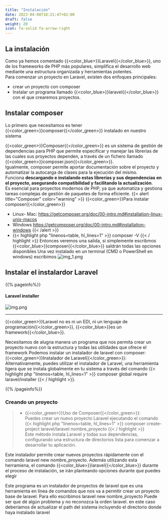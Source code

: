 ```yaml
---
title: "Instalación"
date: 2023-04-08T18:21:47+02:00
draft: false
weight: 20
icon: fa-solid fa-arrow-right
---
```

## La instalación 
Como ya hemos comentado {{<color_blue>}}Laravel{{</color_blue>}}, uno de los frameworks de PHP más populares, simplifica el desarrollo web mediante una estructura organizada y herramientas potentes.    
Para comenzar un proyecto en Laravel, existen dos enfoques principales:

* crear un proyecto con composer
* Instalar un programa llamado {{<color_blue>}}laravel{{</color_blue>}} con el que crearemos proyectos.
## Instalar composer
Lo primero que necesitamos es tener {{<color_green>}}composer{{</color_green>}} instalado en nuestro sistema


{{<color_green>}}Composer{{</color_green>}} es un sistema de gestión de dependencias para PHP que permite  especificar y manejar las librerías de las cuales sus proyectos dependen, a través de un fichero llamado {{<color_green>}}composer.json{{</color_green>}}.     
Igualmente, composer permite aportar documentación sobre el proyecto y automatizar la autocarga de clases para la ejecución del mismo.    
Funciona **descargando e instalando estas librerías y sus dependencias en el proyecto, asegurando compatibilidad y facilitando la actualización**.    
Es esencial para proyectos modernos de PHP, ya que automatiza y gestiona tareas complejas de gestión de paquetes de forma eficiente.
{{< alert title="Composer" color="warning" >}}
{{<color_green>}}Para instalar composer{{</color_green>}}
* Linux- Mac: https://getcomposer.org/doc/00-intro.md#installation-linux-unix-macos
* Windows https://getcomposer.org/doc/00-intro.md#installation-windows
  {{< /alert >}}
* {{< highlight php "linenos=table, hl_lines=1" >}}
  composer -V
  {{< / highlight >}}
  Entonces veremos una salida, si simplemente escribmos {{<color_blue>}}composer{{</color_blue>}} saldrán todas las opciones disponibles
  Una vez instalado en un terminal (CMD o PowerShell en windows) escribimos
  ![img_1.png](img_1.png)

## Instalar el instalardor Laravel
{{% pageinfo%}}
#### Laravel installer
![img.png](img.png)
****
{{<color_green>}}Laravel no es ni un EDI, ni un lenguaje de programación{{</color_green>}}, {{<color_blue>}}es un framework{{</color_blue>}}.    


Necesitamos de alugna manera un programa que nos permita crear un proyecto nuevo con la estructura y todas las utilidades que ofrece el framework
Podemos instalar un instalador de laravel  con composer:
{{<color_green>}}Instalador de Laravel{{</color_green>}}:  
   Alternativamente, puedes utilizar el instalador de Laravel, una herramienta ligera que se instala globalmente en tu sistema a través del comando
   {{< highlight php "linenos=table, hl_lines=1" >}}
   composer global require laravel/installer
   {{< / highlight >}}.


{{% /pageinfo%}}
### Creando un proyecto

>* {{<color_green>}}Uso de Composer{{</color_green>}}:    
   Puedes crear un nuevo proyecto Laravel ejecutando el comando
   {{< highlight php "linenos=table, hl_lines=1" >}}
   composer create-project laravel/laravel nombre_proyecto
   {{< / highlight >}}     
   Este método instala Laravel y todas sus dependencias, configurando una estructura de directorios lista para comenzar a desarrollar tu aplicación.

   Este instalador permite crear nuevos proyectos rápidamente con el comando laravel new nombre_proyecto.
   Además utilizando esta herramiena, el comando {{<color_blue>}}laravel{{</color_blue>}} durante el proceso de instalación, se irán planteando opciones durante que puedes elegir

Este programa es un instalador de proyectos de laravel que es una herramienta en línea de comandos que nos va a permitir crear un proyecto  base de laravel.   Para ello escribimos
laravel new nombre_proyecto
Puede ser que dé algún problema y no reconozca la orden laravel. en este caso deberíamos de actualizar el path del sistema incluyendo el directorio donde haya instalado laravel



